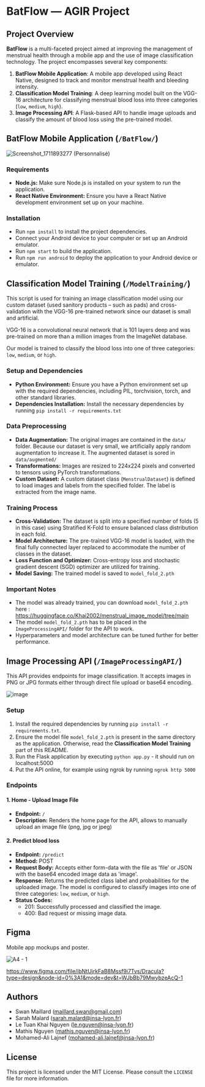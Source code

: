 # BatFlow — AGIR Project

## Project Overview

**BatFlow** is a multi-faceted project aimed at improving the management of menstrual health through a mobile app and the use of image classification technology. The project encompasses several key components:

1. **BatFlow Mobile Application**: A mobile app developed using React Native, designed to track and monitor menstrual health and bleeding intensity.
2. **Classification Model Training**: A deep learning model built on the VGG-16 architecture for classifying menstrual blood loss into three categories (`low`, `medium`, `high`).
3. **Image Processing API**: A Flask-based API to handle image uploads and classify the amount of blood loss using the pre-trained model.

## BatFlow Mobile Application (`/BatFlow/`)

![Screenshot_1711893277 (Personnalisé)](https://github.com/swan-maillard/AGIR/assets/58143015/98548fcd-253d-4c91-b59c-d11709dd73d4)

### Requirements

- **Node.js:** Make sure Node.js is installed on your system to run the application.
- **React Native Environment:** Ensure you have a React Native development environment set up on your machine.

### Installation
- Run `npm install` to install the project dependencies.
- Connect your Android device to your computer or set up an Android emulator.
- Run `npm start` to build the application.
- Run `npm run android` to deploy the application to your Android device or emulator.


## Classification Model Training (`/ModelTraining/`)

This script is used for training an image classification model using our custom dataset (used sanitory products – such as pads) and cross-validation with the VGG-16 pre-trained network since our dataset is small and artificial. 

VGG-16 is a convolutional neural network that is 101 layers deep and was pre-trained on more than a million images from the ImageNet database.

Our model is trained to classify the blood loss into one of three categories: `low`, `medium`, or `high`.

### Setup and Dependencies
- **Python Environment:** Ensure you have a Python environment set up with the required dependencies, including PIL, torchvision, torch, and other standard libraries.
- **Dependencies Installation:** Install the necessary dependencies by running `pip install -r requirements.txt`

### Data Preprocessing

- **Data Augmentation:** The original images are contained in the `data/` folder. Because our dataset is very small, we artificially apply random augmentation to increase it. The augmented dataset is sored in `data/augmented/`
- **Transformations:** Images are resized to 224x224 pixels and converted to tensors using PyTorch transformations.
- **Custom Dataset:** A custom dataset class (`MenstrualDataset`) is defined to load images and labels from the specified folder. The label is extracted from the image name.

### Training Process

- **Cross-Validation:** The dataset is split into a specified number of folds (5 in this case) using Stratified K-Fold to ensure balanced class distribution in each fold.
- **Model Architecture:** The pre-trained VGG-16 model is loaded, with the final fully connected layer replaced to accommodate the number of classes in the dataset.
- **Loss Function and Optimizer:** Cross-entropy loss and stochastic gradient descent (SGD) optimizer are utilized for training.
- **Model Saving:** The trained model is saved to `model_fold_2.pth`

### Important Notes

- The model was already trained, you can download `model_fold_2.pth` here : https://huggingface.co/Khai2002/menstrual_image_model/tree/main
- The model `model_fold_2.pth` has to be placed in the `ImageProcessingAPI/` folder for the API to work.
- Hyperparameters and model architecture can be tuned further for better performance.

## Image Processing API (`/ImageProcessingAPI/`)

This API provides endpoints for image classification. 
It accepts images in PNG or JPG formats either through direct file upload or base64 encoding.

![image](https://github.com/swan-maillard/AGIR/assets/58143015/b6522b3a-fca0-4962-9b14-a2db85a623bc)

### Setup

1. Install the required dependencies by running `pip install -r requirements.txt`.
2. Ensure the model file `model_fold_2.pth` is present in the same directory as the application. Otherwise, read the **Classification Model Training** part of this README.
2. Run the Flask application by executing `python app.py` - it should run on localhost:5000
3. Put the API online, for example using ngrok by running `ngrok http 5000`

### Endpoints

#### 1. Home - Upload Image File
- **Endpoint:** `/`
- **Description:** Renders the home page for the API, allows to manually upload an image file (png, jpg or jpeg)

#### 2. Predict blood loss
- **Endpoint:** `/predict`
- **Method:** POST
- **Request Body:** Accepts either form-data with the file as 'file' or JSON with the base64 encoded image data as 'image'.
- **Response:** Returns the predicted class label and probabilities for the uploaded image. The model is configured to classify images into one of three categories: `low`, `medium`, or `high`.
- **Status Codes:**
  - 201: Successfully processed and classified the image.
  - 400: Bad request or missing image data.

## Figma
Mobile app mockups and poster.

![A4 - 1](https://github.com/swan-maillard/AGIR/assets/58143015/baf5b157-af4c-4b33-9dfd-95857fc4e476)

https://www.figma.com/file/ibNtUjrkFaB8Mssf9i7Tvs/Dracula?type=design&node-id=0%3A1&mode=dev&t=WJbBb79MwybzeAcQ-1

## Authors

- Swan Maillard (maillard.swan@gmail.com)
- Sarah Malard (sarah.malard@insa-lyon.fr)
- Le Tuan Khai Nguyen (le.nguyen@insa-lyon.fr)
- Mathis Nguyen (mathis.nguyen@insa-lyon.fr)
- Mohamed-Ali Lajnef (mohamed-ali.lajnef@insa-lyon.fr)

## License

This project is licensed under the MIT License. Please consult the `LICENSE` file for more information.
